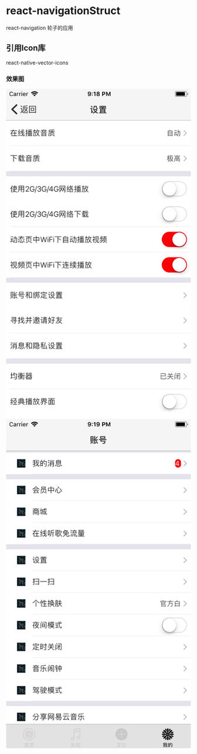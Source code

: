 # react-navigationStruct
react-navigation 轮子的应用

## 引用Icon库
react-native-vector-icons

### 效果图
![image](https://github.com/markdashi/react-navigationStruct/blob/master/Images/setting.png?raw=true)
![image](https://github.com/markdashi/react-navigationStruct/blob/master/Images/account.png?raw=true)

